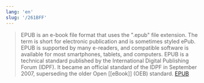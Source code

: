 ```yaml
---
lang: 'en'
slug: '/261BFF'
---
```


> EPUB is an e-book file format that uses the ".epub" file extension. The term is short for electronic publication and is sometimes styled ePub. EPUB is supported by many e-readers, and compatible software is available for most smartphones, tablets, and computers. EPUB is a technical standard published by the International Digital Publishing Forum (IDPF). It became an official standard of the IDPF in September 2007, superseding the older Open [[eBook]] (OEB) standard. [EPUB](https://en.wikipedia.org/wiki/EPUB)
